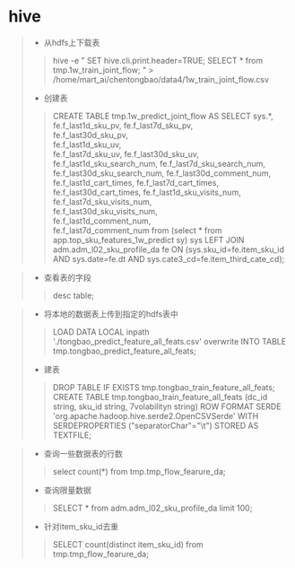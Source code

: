 # hive
> - 从hdfs上下载表
>> hive -e "
SET hive.cli.print.header=TRUE;
SELECT * from tmp.1w_train_joint_flow;
 " > /home/mart_ai/chentongbao/data4/1w_train_joint_flow.csv
> - 创建表
>> CREATE TABLE tmp.1w_predict_joint_flow AS
SELECT sys.*, 
fe.f_last1d_sku_pv, 
fe.f_last7d_sku_pv,          
fe.f_last30d_sku_pv,          
fe.f_last1d_sku_uv,        
fe.f_last7d_sku_uv,
fe.f_last30d_sku_uv,            
fe.f_last1d_sku_search_num,
fe.f_last7d_sku_search_num,          
fe.f_last30d_sku_search_num,
fe.f_last30d_comment_num,
fe.f_last1d_cart_times,
fe.f_last7d_cart_times, 
fe.f_last30d_cart_times,
fe.f_last1d_sku_visits_num,
fe.f_last7d_sku_visits_num,           
fe.f_last30d_sku_visits_num,	                     
fe.f_last1d_comment_num,        
fe.f_last7d_comment_num
from (select * from app.top_sku_features_1w_predict sy) sys LEFT JOIN adm.adm_l02_sku_profile_da fe ON (sys.sku_id=fe.item_sku_id AND sys.date=fe.dt AND sys.cate3_cd=fe.item_third_cate_cd);

> - 查看表的字段
>> desc table;

> - 将本地的数据表上传到指定的hdfs表中
>> LOAD DATA LOCAL inpath './tongbao_predict_feature_all_feats.csv' overwrite INTO TABLE tmp.tongbao_predict_feature_all_feats;
> - 建表
>> DROP TABLE IF EXISTS tmp.tongbao_train_feature_all_feats;
   CREATE TABLE tmp.tongbao_train_feature_all_feats
    (dc_id string,
     sku_id string,
    7volabilityn string) ROW FORMAT SERDE 'org.apache.hadoop.hive.serde2.OpenCSVSerde' WITH SERDEPROPERTIES ("separatorChar"="\t")     STORED AS TEXTFILE;
    
> - 查询一些数据表的行数
>> select count(*) from tmp.tmp_flow_fearure_da;
> - 查询限量数据
>> SELECT * from adm.adm_l02_sku_profile_da limit 100;
> - 针对item_sku_id去重 
>> SELECT count(distinct item_sku_id) from tmp.tmp_flow_fearure_da;
